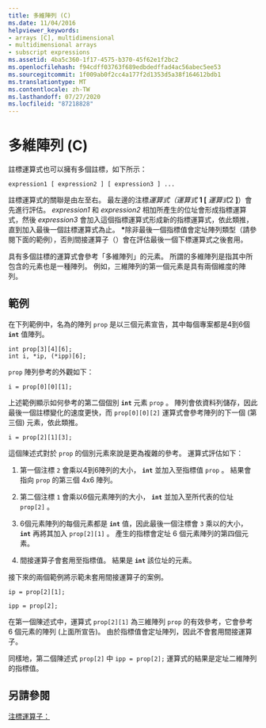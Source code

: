 ```yaml
---
title: 多維陣列 (C)
ms.date: 11/04/2016
helpviewer_keywords:
- arrays [C], multidimensional
- multidimensional arrays
- subscript expressions
ms.assetid: 4ba5c360-1f17-4575-b370-45f62e1f2bc2
ms.openlocfilehash: f94cdff03763f689edbdedffad4ac56abec5ee53
ms.sourcegitcommit: 1f009ab0f2cc4a177f2d1353d5a38f164612bdb1
ms.translationtype: MT
ms.contentlocale: zh-TW
ms.lasthandoff: 07/27/2020
ms.locfileid: "87218828"
---
```

# <a name="multidimensional-arrays-c"></a>多維陣列 (C)

註標運算式也可以擁有多個註標，如下所示：

```
expression1 [ expression2 ] [ expression3 ] ...
```

註標運算式的關聯是由左至右。 最左邊的注標*運算式（運算式* **1 [** *運算式*2 **]**）會先進行評估。 *expression1* 和 *expression2* 相加所產生的位址會形成指標運算式，然後 *expression3* 會加入這個指標運算式形成新的指標運算式，依此類推，直到加入最後一個註標運算式為止。 <strong>\*</strong>除非最後一個指標值會定址陣列類型（請參閱下面的範例），否則間接運算子（）會在評估最後一個下標運算式之後套用。

具有多個註標的運算式會參考「多維陣列」的元素。 所謂的多維陣列是指其中所包含的元素也是一種陣列。 例如，三維陣列的第一個元素是具有兩個維度的陣列。

## <a name="examples"></a>範例

在下列範例中，名為的陣列 `prop` 是以三個元素宣告，其中每個專案都是4到6個 **`int`** 值陣列。

```
int prop[3][4][6];
int i, *ip, (*ipp)[6];
```

`prop` 陣列參考的外觀如下：

```
i = prop[0][0][1];
```

上述範例顯示如何參考的第二個個別 **`int`** 元素 `prop` 。 陣列會依資料列儲存，因此最後一個註標變化的速度更快，而 `prop[0][0][2]` 運算式會參考陣列的下一個 (第三個) 元素，依此類推。

```
i = prop[2][1][3];
```

這個陳述式對於 `prop` 的個別元素來說是更為複雜的參考。 運算式評估如下：

1. 第一個注標 `2` 會乘以4到6陣列的大小， **`int`** 並加入至指標值 `prop` 。 結果會指向 `prop` 的第三個 4x6 陣列。

1. 第二個注標 `1` 會乘以6個元素陣列的大小， **`int`** 並加入至所代表的位址 `prop[2]` 。

1. 6個元素陣列的每個元素都是 **`int`** 值，因此最後一個注標會 `3` 乘以的大小， **`int`** 再將其加入 `prop[2][1]` 。 產生的指標會定址 6 個元素陣列的第四個元素。

1. 間接運算子會套用至指標值。 結果是 **`int`** 該位址的元素。

接下來的兩個範例將示範未套用間接運算子的案例。

```
ip = prop[2][1];

ipp = prop[2];
```

在第一個陳述式中，運算式 `prop[2][1]` 為三維陣列 `prop` 的有效參考，它會參考 6 個元素的陣列 (上面所宣告)。 由於指標值會定址陣列，因此不會套用間接運算子。

同樣地，第二個陳述式 `prop[2]` 中 `ipp = prop[2];` 運算式的結果是定址二維陣列的指標值。

## <a name="see-also"></a>另請參閱

[注標運算子：](../cpp/subscript-operator.md)
